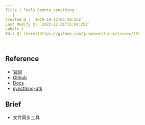 ```yaml
---
Title | Tools Remote syncthing
-- | --
Created @ | `2019-10-12T05:58:55Z`
Last Modify @| `2022-12-21T15:04:25Z`
Labels | ``
Edit @| [here](https://github.com/junxnone/linux/issues/29)

---
```

## Reference

- [官网](https://syncthing.net/)
- [Github](https://github.com/syncthing)
- [Docs](https://docs.syncthing.net/intro/getting-started.html)
- [syncthing-gtk](https://github.com/syncthing/syncthing-gtk)

## Brief
- 文件同步工具

